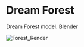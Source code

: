 # Dream Forest
Dream Forest model. Blender

![Forest_Render](https://user-images.githubusercontent.com/105989236/232230728-2ff30790-71a4-432a-819c-6a6e17fefa48.gif)
